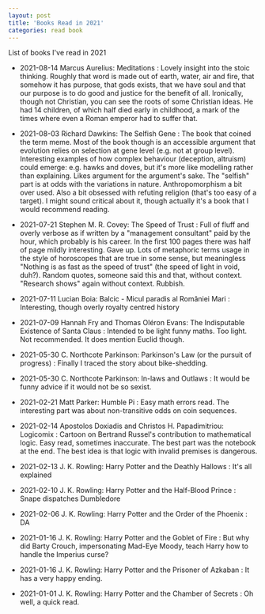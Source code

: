 ```yaml
---
layout: post
title: 'Books Read in 2021'
categories: read book
---
```


List of books I've read in 2021

- 2021-08-14 Marcus Aurelius: Meditations
: Lovely insight into the stoic thinking. Roughly that word is made out of
earth, water, air and fire, that somehow it has purpose, that gods exists, that
we have soul and that our purpose is to do good and justice for the benefit of
all. Ironically, though not Christian, you can see the roots of some Christian
ideas. He had 14 children, of which half died early in childhood, a mark of the
times where even a Roman emperor had to suffer that.

- 2021-08-03 Richard Dawkins: The Selfish Gene
: The book that coined the term meme. Most of the book though is an accessible
argument that evolution relies on selection at gene level (e.g. not at group
level). Interesting examples of how complex behaviour (deception, altruism)
could emerge: e.g. hawks and doves, but it's more like modelling rather than
explaining. Likes argument for the argument's sake. The "selfish" part is at
odds with the variations in nature. Anthropomorphism a bit over used. Also a
bit obsessed with refuting religion (that's too easy of a target). I might
sound critical about it, though actually it's a book that I would recommend
reading.

- 2021-07-21 Stephen M. R. Covey: The Speed of Trust
: Full of fluff and overly verbose as if written by a "management consultant"
paid by the hour, which probably is his career. In the first 100 pages there
was half of page mildly interesting. Gave up. Lots of metaphoric terms usage in
the style of horoscopes that are true in some sense, but meaningless "Nothing
is as fast as the speed of trust" (the speed of light in void, duh?).  Random
quotes, someone said this and that, without context.  "Research shows" again
without context. Rubbish.

- 2021-07-11 Lucian Boia: Balcic - Micul paradis al României Mari
: Interesting, though overly royalty centred history

- 2021-07-09 Hannah Fry and Thomas Oléron Evans: The Indisputable Existence of Santa Claus
: Intended to be light funny maths. Too light. Not recommended. It does mention
Euclid though.

- 2021-05-30 C. Northcote Parkinson: Parkinson's Law (or the pursuit of progress)
: Finally I traced the story about bike-shedding.

- 2021-05-30 C. Northcote Parkinson: In-laws and Outlaws
: It would be funny advice if it would not be so sexist.

- 2021-02-21 Matt Parker: Humble Pi
: Easy math errors read. The interesting part was about non-transitive odds on
coin sequences.

- 2021-02-14 Apostolos Doxiadis and Christos H. Papadimitriou: Logicomix
: Cartoon on Bertrand Russel's contribution to mathematical logic. Easy read,
sometimes inaccurate. The best part was the notebook at the end. The best idea
is that logic with invalid premises is dangerous.

- 2021-02-13 J. K. Rowling: Harry Potter and the Deathly Hallows
: It's all explained

- 2021-02-10 J. K. Rowling: Harry Potter and the Half-Blood Prince
: Snape dispatches Dumbledore

- 2021-02-06 J. K. Rowling: Harry Potter and the Order of the Phoenix
: DA

- 2021-01-16 J. K. Rowling: Harry Potter and the Goblet of Fire
: But why did Barty Crouch, impersonating Mad-Eye Moody, teach Harry how to
handle the Imperius curse?

- 2021-01-16 J. K. Rowling: Harry Potter and the Prisoner of Azkaban
: It has a very happy ending.

- 2021-01-01 J. K. Rowling: Harry Potter and the Chamber of Secrets
: Oh well, a quick read.

